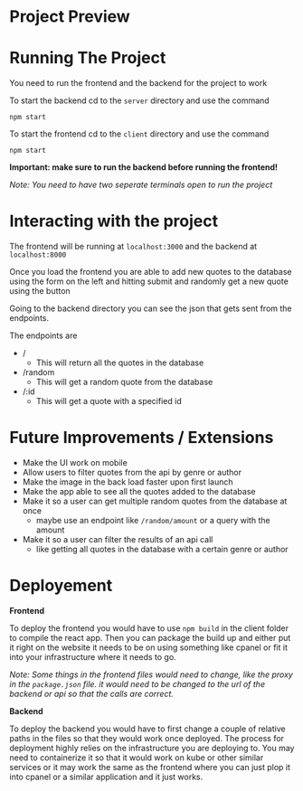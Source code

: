 # Project Preview

# Running The Project

You need to run the frontend and the backend for the project to work

To start the backend cd to the `server` directory and use the command

```
npm start
```

To start the frontend cd to the `client` directory and use the command

```
npm start
```

**Important: make sure to run the backend before running the frontend!**

*Note: You need to have two seperate terminals open to run the project*

# Interacting with the project

The frontend will be running at `localhost:3000` and the backend at `localhost:8000`

Once you load the frontend
you are able to add new quotes to the database using the form on the left and hitting submit
and randomly get a new quote using the button

Going to the backend directory you can see the json that gets sent from the endpoints.

The endpoints are
- /
    - This will return all the quotes in the database
- /random
    - This will get a random quote from the database
- /:id
    - This will get a quote with a specified id

# Future Improvements / Extensions

- Make the UI work on mobile
- Allow users to filter quotes from the api by genre or author
- Make the image in the back load faster upon first launch
- Make the app able to see all the quotes added to the database
- Make it so a user can get multiple random quotes from the database at once
    - maybe use an endpoint like `/random/amount` or a query with the amount
- Make it so a user can filter the results of an api call
    - like getting all quotes in the database with a certain genre or author
    
# Deployement

**Frontend**

To deploy the frontend you would have to use `npm build` in the client folder to compile the react app.
Then you can package the build up and either put it right on the website it needs to be on using something like cpanel or fit it into your infrastructure where it needs to go.

*Note: Some things in the frontend files would need to change, like the proxy in the `package.json` file. it would need to be changed to the url of the backend or api so that the calls are correct.*

**Backend**

To deploy the backend you would have to first change a couple of relative paths in the files so that they would work once deployed. The process for deployment highly relies on the infrastructure you are deploying to. You may need to containerize it so that it would work on kube or other similar services or it may work the same as the frontend where you can just plop it into cpanel or a similar application and it just works.